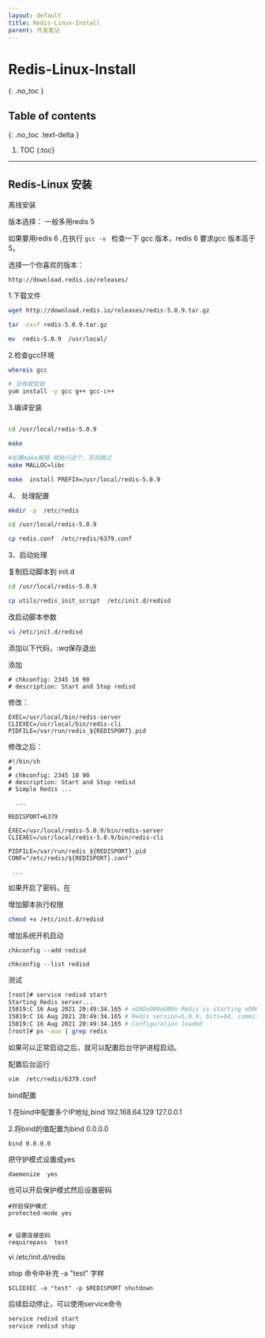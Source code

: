 ```yaml
---
layout: default
title: Redis-Linux-Install
parent: 开发笔记
---
```


# Redis-Linux-Install
{: .no_toc }

## Table of contents
{: .no_toc .text-delta }

1. TOC
{:toc}

---


## Redis-Linux 安装


离线安装

版本选择： 一般多用redis 5

如果要用redis 6 ,在执行 `gcc -v ` 检查一下 gcc 版本，redis 6 要求gcc 版本高于5。

选择一个你喜欢的版本：

```
http://download.redis.io/releases/
```

1.下载文件

```bash
wget http://download.redis.io/releases/redis-5.0.9.tar.gz

tar -zxvf redis-5.0.9.tar.gz

mv  redis-5.0.9  /usr/local/
```


2.检查gcc环境

```bash
whereis gcc

# 没有就安装
yum install -y gcc g++ gcc-c++
```


3.编译安装

```bash

cd /usr/local/redis-5.0.9

make

#如果make报错 就执行这个，否则跳过 
make MALLOC=libc

make  install PREFIX=/usr/local/redis-5.0.9

```



4、 处理配置

```bash
mkdir -p  /etc/redis

cd /usr/local/redis-5.0.9

cp redis.conf  /etc/redis/6379.conf
```



3、启动处理


复制启动脚本到 init.d
```bash
cd /usr/local/redis-5.0.9

cp utils/redis_init_script  /etc/init.d/redisd
```

改启动脚本参数

```bash
vi /etc/init.d/redisd
```


添加以下代码，:wq保存退出

添加
```
# chkconfig: 2345 10 90
# description: Start and Stop redisd
```

修改：
```
EXEC=/usr/local/bin/redis-server
CLIEXEC=/usr/local/bin/redis-cli
PIDFILE=/var/run/redis_${REDISPORT}.pid
```

修改之后：

```
#!/bin/sh
#
# chkconfig: 2345 10 90
# description: Start and Stop redisd
# Simple Redis ...

  ...

REDISPORT=6379

EXEC=/usr/local/redis-5.0.9/bin/redis-server
CLIEXEC=/usr/local/redis-5.0.9/bin/redis-cli

PIDFILE=/var/run/redis_${REDISPORT}.pid
CONF="/etc/redis/${REDISPORT}.conf"

 ...

```

如果开启了密码，在


增加脚本执行权限

```bash
chmod +x /etc/init.d/redisd
```

增加系统开机启动

```
chkconfig --add redisd

chkconfig --list redisd
```



测试
```bash
[root]# service redisd start
Starting Redis server...
15019:C 16 Aug 2021 20:49:34.165 # oO0OoO0OoO0Oo Redis is starting oO0OoO0OoO0Oo
15019:C 16 Aug 2021 20:49:34.165 # Redis version=5.0.9, bits=64, commit=00000000, modified=0, pid=15019, just started
15019:C 16 Aug 2021 20:49:34.165 # Configuration loaded
[root]# ps -aux | grep redis
```


如果可以正常启动之后，就可以配置后台守护进程启动。

配置后台运行

```bash
vim  /etc/redis/6379.conf
````

bind配置

  1.在bind中配置多个IP地址,bind 192.168.64.129 127.0.0.1

  2.将bind的值配置为bind 0.0.0.0

```
bind 0.0.0.0
```

把守护模式设置成yes

```
daemonize  yes
```

也可以开启保护模式然后设置密码

```
#开启保护模式
protected-mode yes


# 设置连接密码
requirepass  test
```
vi /etc/init.d/redis

stop 命令中补充 -a "test" 字样
```
$CLIEXEC -a "test" -p $REDISPORT shutdown
```

后续启动停止，可以使用service命令

```bash
service redisd start
service redisd stop
```

